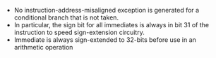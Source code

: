 * No instruction-address-misaligned exception is generated for a conditional branch that is not taken.
* In particular, the sign bit for all immediates is always in bit 31 of the instruction to speed sign-extension circuitry.
* Immediate is always sign-extended to 32-bits before use	in an arithmetic operation
